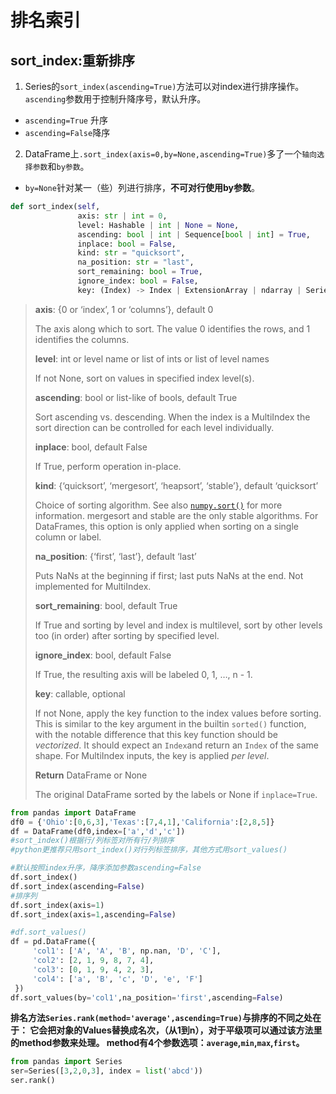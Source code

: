 # 排名索引
## sort_index:重新排序
1. Series的`sort_index(ascending=True)`方法可以对index进行排序操作。`ascending`参数用于控制升降序号，默认升序。
+ `ascending=True` 升序
+ `ascending=False`降序
2. DataFrame上`.sort_index(axis=0,by=None,ascending=True)`多了一个`轴向选择参数`和`by参数`。
+ `by=None`针对某一（些）列进行排序，**不可对行使用by参数**。
```python
def sort_index(self,
               axis: str | int = 0,
               level: Hashable | int | None = None,
               ascending: bool | int | Sequence[bool | int] = True,
               inplace: bool = False,
               kind: str = "quicksort",
               na_position: str = "last",
               sort_remaining: bool = True,
               ignore_index: bool = False,
               key: (Index) -> Index | ExtensionArray | ndarray | Series | None = None)
```
> **axis**:	{0 or ‘index’, 1 or ‘columns’}, default 0
>
> The axis along which to sort. The value 0 identifies the rows, and 1 identifies the columns.
>
> **level**:	int or level name or list of ints or list of level names
>
> If not None, sort on values in specified index level(s).
>
> **ascending**:	bool or list-like of bools, default True
>
> Sort ascending vs. descending. When the index is a MultiIndex the sort direction can be controlled for each level individually.
>
> **inplace**:	bool, default False
>
> If True, perform operation in-place.
>
> **kind**:	{‘quicksort’, ‘mergesort’, ‘heapsort’, ‘stable’}, default ‘quicksort’
>
> Choice of sorting algorithm. See also [`numpy.sort()`](https://numpy.org/doc/stable/reference/generated/numpy.sort.html#numpy.sort) for more information. mergesort and stable are the only stable algorithms. For DataFrames, this option is only applied when sorting on a single column or label.
>
>  **na_position**:	{‘first’, ‘last’}, default ‘last’
>
> Puts NaNs at the beginning if first; last puts NaNs at the end. Not implemented for MultiIndex.
>
> **sort_remaining**:	bool, default True
>
> If True and sorting by level and index is multilevel, sort by other levels too (in order) after sorting by specified level.
>
> **ignore_index**:	bool, default False
>
> If True, the resulting axis will be labeled 0, 1, …, n - 1.
>
> **key**:	callable, optional
>
> If not None, apply the key function to the index values before sorting. This is similar to the key argument in the builtin `sorted()` function, with the notable difference that this key function should be *vectorized*. It should expect an `Index`and return an `Index` of the same shape. For MultiIndex inputs, the key is applied *per level*.
>
> **Return**	 DataFrame or None
>
> The original DataFrame sorted by the labels or None if `inplace=True`.

```python
from pandas import DataFrame
df0 = {'Ohio':[0,6,3],'Texas':[7,4,1],'California':[2,8,5]}
df = DataFrame(df0,index=['a','d','c'])
#sort_index()根据行/列标签对所有行/列排序
#python更推荐只用sort_index()对行列标签排序，其他方式用sort_values()

#默认按照index升序，降序添加参数ascending=False
df.sort_index()
df.sort_index(ascending=False)
#排序列
df.sort_index(axis=1)
df.sort_index(axis=1,ascending=False)

#df.sort_values()
df = pd.DataFrame({
     'col1': ['A', 'A', 'B', np.nan, 'D', 'C'],
     'col2': [2, 1, 9, 8, 7, 4],
     'col3': [0, 1, 9, 4, 2, 3],
     'col4': ['a', 'B', 'c', 'D', 'e', 'F']
 })
df.sort_values(by='col1',na_position='first',ascending=False)
```

**排名方法`Series.rank(method='average',ascending=True)`与排序的不同之处在于：
它会把对象的Values替换成名次，（从1到n），对于平级项可以通过该方法里的method参数来处理。
method有4个参数选项：`average`,`min`,`max`,`first`。**
```python
from pandas import Series
ser=Series([3,2,0,3], index = list('abcd'))
ser.rank()
```
